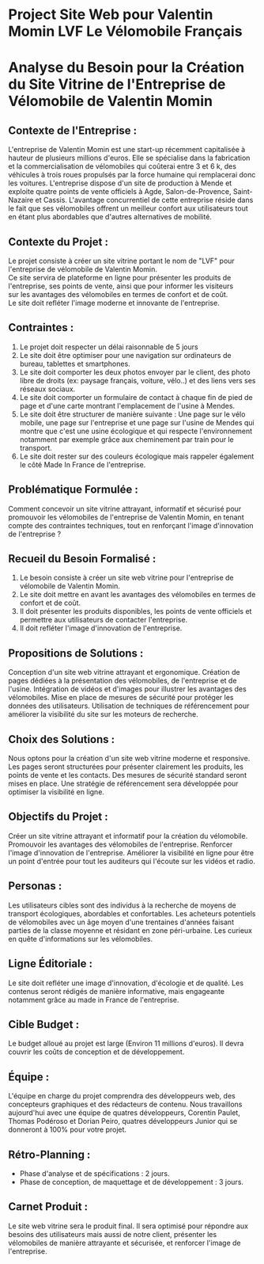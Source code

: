 # Project Site Web pour Valentin Momin LVF Le Vélomobile Français

# Analyse du Besoin pour la Création du Site Vitrine de l'Entreprise de Vélomobile de Valentin Momin

## Contexte de l'Entreprise : 

L'entreprise de Valentin Momin est une start-up récemment capitalisée à hauteur de plusieurs millions d'euros. Elle se spécialise dans la fabrication et la commercialisation de vélomobiles qui coûterai entre 3 et 6 k, des véhicules à trois roues propulsés par la force humaine qui remplacerai donc les voitures. L'entreprise dispose d'un site de production à Mende et exploite quatre points de vente officiels à Agde, Salon-de-Provence, Saint-Nazaire et Cassis. L'avantage concurrentiel de cette entreprise réside dans le fait que ses vélomobiles offrent un meilleur confort aux utilisateurs tout en étant plus abordables que d'autres alternatives de mobilité.  

## Contexte du Projet :

Le projet consiste à créer un site vitrine portant le nom de "LVF" pour l'entreprise de vélomobile de Valentin Momin.  
Ce site servira de plateforme en ligne pour présenter les produits de l'entreprise, ses points de vente, ainsi que pour informer les visiteurs  
sur les avantages des vélomobiles en termes de confort et de coût.   
Le site doit refléter l'image moderne et innovante de l'entreprise.  

## Contraintes :

1. Le projet doit respecter un délai raisonnable de 5 jours  
2. Le site doit être optimiser pour une navigation sur ordinateurs de bureau, tablettes et smartphones.  
3. Le site doit comporter les deux photos envoyer par le client, des photo libre de droits (ex: paysage français, voiture, vélo..) et des liens vers ses réseaux sociaux.
4. Le site doit comporter un formulaire de contact à chaque fin de pied de page et d'une carte montrant l'emplacement de l'usine à Mendes.
5. Le site doit être structurer de manière suivante : Une page sur le vélo mobile, une page sur l'entreprise et une page sur l'usine de Mendes qui montre que c'est une usine écologique et qui respecte l'environnement notamment par exemple grâce aux cheminement par train pour le transport.
6. Le site doit rester sur des couleurs écologique mais rappeler également le côté Made In France de l'entreprise.

## Problématique Formulée :

Comment concevoir un site vitrine attrayant, informatif et sécurisé pour promouvoir les vélomobiles de l'entreprise de Valentin Momin, en tenant compte des contraintes techniques, tout en renforçant l'image d'innovation de l'entreprise ?

## Recueil du Besoin Formalisé :

1. Le besoin consiste à créer un site web vitrine pour l'entreprise de vélomobile de Valentin Momin.
2. Le site doit mettre en avant les avantages des vélomobiles en termes de confort et de coût.
3. Il doit présenter les produits disponibles, les points de vente officiels et permettre aux utilisateurs de contacter l'entreprise.
4. Il doit refléter l'image d'innovation de l'entreprise.

## Propositions de Solutions :

Conception d'un site web vitrine attrayant et ergonomique.
Création de pages dédiées à la présentation des vélomobiles, de l'entreprise et de l'usine.
Intégration de vidéos et d'images pour illustrer les avantages des vélomobiles.
Mise en place de mesures de sécurité pour protéger les données des utilisateurs.
Utilisation de techniques de référencement pour améliorer la visibilité du site sur les moteurs de recherche.

## Choix des Solutions :

Nous optons pour la création d'un site web vitrine moderne et responsive.
Les pages seront structurées pour présenter clairement les produits, les points de vente et les contacts.
Des mesures de sécurité standard seront mises en place.
Une stratégie de référencement sera développée pour optimiser la visibilité en ligne.

## Objectifs du Projet :

Créer un site vitrine attrayant et informatif pour la création du vélomobile.
Promouvoir les avantages des vélomobiles de l'entreprise.
Renforcer l'image d'innovation de l'entreprise.
Améliorer la visibilité en ligne pour être un point d'entrée pour tout les auditeurs qui l'écoute sur les vidéos et radio.

## Personas :

Les utilisateurs cibles sont des individus à la recherche de moyens de transport écologiques, abordables et confortables.
Les acheteurs potentiels de vélomobiles avec un âge moyen d'une trentaines d'années faisant parties de la classe moyenne et résidant en zone péri-urbaine.
Les curieux en quête d'informations sur les vélomobiles.

## Ligne Éditoriale :

Le site doit refléter une image d'innovation, d'écologie et de qualité. Les contenus seront rédigés de manière informative, mais engageante notamment grâce au made in France de l'entreprise.

## Cible Budget :

Le budget alloué au projet est large (Environ 11 millions d'euros). Il devra couvrir les coûts de conception et de développement.

## Équipe :

L'équipe en charge du projet comprendra des développeurs web, des concepteurs graphiques et des rédacteurs de contenu.
Nous travaillons aujourd'hui avec une équipe de quatres développeurs, Corentin Paulet, Thomas Podéroso et Dorian Peiro, quatres développeurs Junior qui se donneront à 100% pour votre projet.

## Rétro-Planning :

- Phase d'analyse et de spécifications : 2 jours.
- Phase de conception, de maquettage et de développement : 3 jours.

## Carnet Produit :

Le site web vitrine sera le produit final. Il sera optimisé pour répondre aux besoins des utilisateurs mais aussi de notre client, présenter les vélomobiles de manière attrayante et sécurisée, et renforcer l'image de l'entreprise.